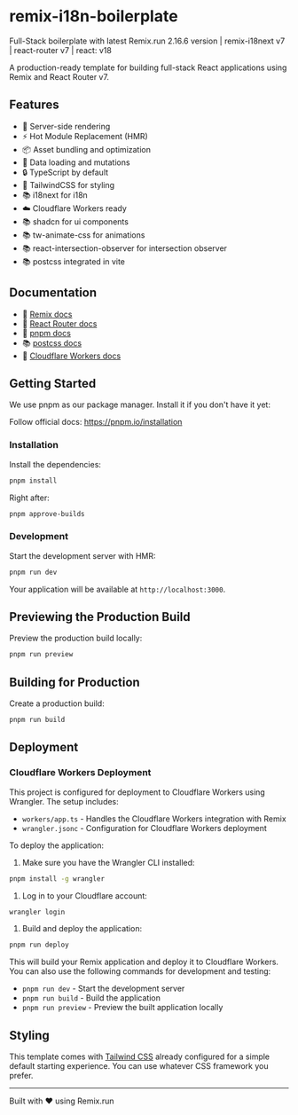 # remix-i18n-boilerplate

Full-Stack boilerplate with latest Remix.run 2.16.6 version | remix-i18next v7 | react-router v7 | react: v18

A production-ready template for building full-stack React applications using Remix and React Router v7.

## Features

- 🚀 Server-side rendering
- ⚡️ Hot Module Replacement (HMR)
- 📦 Asset bundling and optimization
- 🔄 Data loading and mutations
- 🔒 TypeScript by default
- 🎉 TailwindCSS for styling
- 📚 i18next for i18n
- ☁️ Cloudflare Workers ready
- 📚 shadcn for ui components
- 📚 tw-animate-css for animations
- 📚 react-intersection-observer for intersection observer
- 📚 postcss integrated in vite

## Documentation

- 📖 [Remix docs](https://remix.run/)
- 📖 [React Router docs](https://reactrouter.com/)
- 📖 [pnpm docs](https://pnpm.io/)
- 📚 [postcss docs](https://remix.run/docs/en/main/styling/postcss#postcss)
- 📖 [Cloudflare Workers docs](https://developers.cloudflare.com/workers/)

## Getting Started

We use pnpm as our package manager. Install it if you don't have it yet:

Follow official docs: <https://pnpm.io/installation>

### Installation

Install the dependencies:

```bash
pnpm install
```

Right after:

```bash
pnpm approve-builds
```

### Development

Start the development server with HMR:

```bash
pnpm run dev
```

Your application will be available at `http://localhost:3000`.

## Previewing the Production Build

Preview the production build locally:

```bash
pnpm run preview
```

## Building for Production

Create a production build:

```bash
pnpm run build
```

## Deployment

### Cloudflare Workers Deployment

This project is configured for deployment to Cloudflare Workers using Wrangler. The setup includes:

- `workers/app.ts` - Handles the Cloudflare Workers integration with Remix
- `wrangler.jsonc` - Configuration for Cloudflare Workers deployment

To deploy the application:

1. Make sure you have the Wrangler CLI installed:

```sh
pnpm install -g wrangler
```

1. Log in to your Cloudflare account:

```sh
wrangler login
```

1. Build and deploy the application:

```sh
pnpm run deploy
```

This will build your Remix application and deploy it to Cloudflare Workers. You can also use the following commands for development and testing:

- `pnpm run dev` - Start the development server
- `pnpm run build` - Build the application
- `pnpm run preview` - Preview the built application locally

## Styling

This template comes with [Tailwind CSS](https://tailwindcss.com/) already configured for a simple default starting experience. You can use whatever CSS framework you prefer.

---

Built with ❤️ using Remix.run
